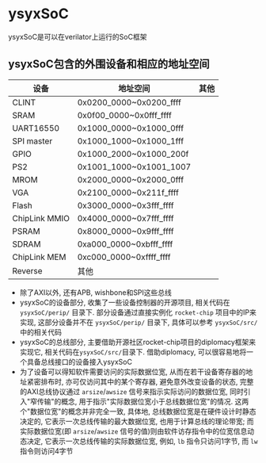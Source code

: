 # ysyxSoC
ysyxSoC是可以在verilator上运行的SoC框架

## ysyxSoC包含的外围设备和相应的地址空间

| 设备     | 地址空间     | 其他     |
| -------- | -------- | -------- |
| CLINT	        |    0x0200_0000~0x0200_ffff |   |
| SRAM	        |    0x0f00_0000~0x0fff_ffff |   |
| UART16550	    |    0x1000_0000~0x1000_0fff |   |
| SPI master	|    0x1000_1000~0x1000_1fff |   |
| GPIO	        |    0x1000_2000~0x1000_200f |   |
| PS2	        |    0x1001_1000~0x1001_1007 |   |
| MROM	        |    0x2000_0000~0x2000_0fff |   |
| VGA	        |    0x2100_0000~0x211f_ffff |   |
| Flash	        |    0x3000_0000~0x3fff_ffff |   |
| ChipLink MMIO	|    0x4000_0000~0x7fff_ffff |   |
| PSRAM	        |    0x8000_0000~0x9fff_ffff |   |
| SDRAM	        |    0xa000_0000~0xbfff_ffff |   |
| ChipLink MEM	|    0xc000_0000~0xffff_ffff |   |
| Reverse	    |   其他 |   |

- 除了AXI以外, 还有APB, wishbone和SPI这些总线
- ysyxSoC的设备部分, 收集了一些设备控制器的开源项目, 相关代码在 `ysyxSoC/perip/` 目录下. 部分设备通过直接实例化 `rocket-chip` 项目中的IP来实现, 这部分设备并不在 `ysyxSoC/perip/` 目录下, 具体可以参考 `ysyxSoC/src/` 中的相关代码
- ysyxSoC的总线部分, 主要借助开源社区rocket-chip项目的diplomacy框架来实现它, 相关代码在`ysyxSoC/src/`目录下. 借助diplomacy, 可以很容易地将一个具备总线接口的设备接入ysyxSoC
- 为了设备可以得知软件需要访问的实际数据位宽, 从而在若干设备寄存器的地址紧密排布时, 亦可仅访问其中的某个寄存器, 避免意外改变设备的状态, 完整的AXI总线协议通过 `arsize`/`awsize` 信号来指示实际访问的数据位宽, 同时引入"窄传输"的概念, 用于指示"实际数据位宽小于总线数据位宽"的情况. 这两个"数据位宽"的概念并非完全一致, 具体地, 总线数据位宽是在硬件设计时静态决定的, 它表示一次总线传输的最大数据位宽, 也用于计算总线的理论带宽; 而实际数据位宽(即 `arsize`/`awsize` 信号的值)则由软件访存指令中的位宽信息动态决定, 它表示一次总线传输的实际数据位宽, 例如, `lb` 指令只访问1字节, 而 `lw` 指令则访问4字节

